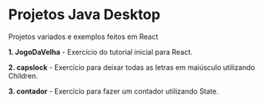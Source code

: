 # Projetos Java Desktop
 Projetos variados e exemplos feitos em React
 
**1. JogoDaVelha**
     - Exercício do tutorial inicial para React.
 
**2. capslock**
     - Exercício para deixar todas as letras em maiúsculo utilizando Children.

**3. contador**
     - Exercício para fazer um contador utilizando State.
